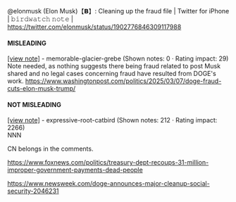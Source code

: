 @elonmusk (Elon Musk)【𝗕】: Cleaning up the fraud file | Twitter for iPhone | 𝚋𝚒𝚛𝚍𝚠𝚊𝚝𝚌𝚑 𝚗𝚘𝚝𝚎 | https://twitter.com/elonmusk/status/1902776846309117988

#### MISLEADING

[[view note]](https://x.com/i/birdwatch/n/1902803134457524386) - memorable-glacier-grebe (Shown notes: 0 · Rating impact: 29)\
Note needed, as nothing suggests there being fraud related to post Musk shared and no legal cases concerning fraud have resulted from DOGE's work. https://www.washingtonpost.com/politics/2025/03/07/doge-fraud-cuts-elon-musk-trump/ 

#### NOT MISLEADING

[[view note]](https://x.com/i/birdwatch/n/1902822988803625056) - expressive-root-catbird (Shown notes: 212 · Rating impact: 2266)\
NNN

CN belongs in the comments.

https://www.foxnews.com/politics/treasury-dept-recoups-31-million-improper-government-payments-dead-people

https://www.newsweek.com/doge-announces-major-cleanup-social-security-2046231
